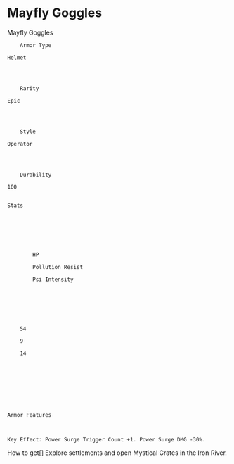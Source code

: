 # Mayfly Goggles

Mayfly Goggles


	
		
		
	
	



	
		Armor Type
	
	Helmet



	
		Rarity
	
	Epic



	
		Style
	
	Operator



	
		Durability
	
	100


	Stats

	
	
	
	
		
		
			HP
		
			Pollution Resist
		
			Psi Intensity
		
		
	
	
	
	
	
		54
	
		9
	
		14
	
	
	






	Armor Features


	
	Key Effect: Power Surge Trigger Count +1. Power Surge DMG -30%.







How to get[]
Explore settlements and open Mystical Crates in the Iron River.
